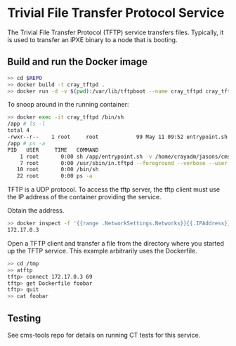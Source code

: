 # Trivial File Transfer Protocol Service

The Trivial File Transfer Protocol (TFTP) service transfers files.  Typically,
it is used to transfer an iPXE binary to a node that is booting.  

## Build and run the Docker image
```bash
>> cd $REPO
>> docker build -t cray_tftpd .
>> docker run -d -v $(pwd):/var/lib/tftpboot --name cray_tftpd cray_tftpd
```
To snoop around in the running container:
```bash
>> docker exec -it cray_tftpd /bin/sh
/app # ls -l
total 4
-rwxr--r--    1 root     root            99 May 11 09:52 entrypoint.sh
/app # ps -a
PID   USER     TIME   COMMAND
    1 root       0:00 sh /app/entrypoint.sh -v /home/crayadm/jasons/cms-tftpd:/var/lib/tftpboot
    7 root       0:00 /usr/sbin/in.tftpd --foreground --verbose --user root --secure /var/lib/tftpboot
   10 root       0:00 /bin/sh
   22 root       0:00 ps -a
```
TFTP is a UDP protocol.  To access the tftp server, the tftp client must use
the IP address of the container providing the service.

Obtain the address.
```bash
>> docker inspect -f '{{range .NetworkSettings.Networks}}{{.IPAddress}}{{end}}' cray_tftpd
172.17.0.3
```
Open a TFTP client and transfer a file from the directory where you started up 
the TFTP service.  This example arbitrarily uses the Dockerfile.
```bash
>> cd /tmp
>> atftp
tftp> connect 172.17.0.3 69
tftp> get Dockerfile foobar
tftp> quit
>> cat foobar
```

## Testing

See cms-tools repo for details on running CT tests for this service.
